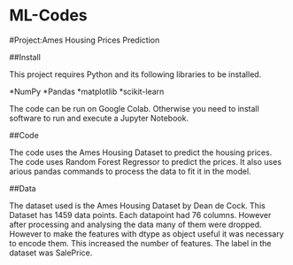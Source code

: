 # ML-Codes

#Project:Ames Housing Prices Prediction

##Install
 
This project requires Python and its following libraries to be installed.

*NumPy
*Pandas
*matplotlib
*scikit-learn

The code can be run on Google Colab. Otherwise you need to install software to run and execute a Jupyter Notebook.

##Code

The code uses the Ames Housing Dataset to predict the housing prices. The code uses Random Forest Regressor to predict the prices. It also uses arious pandas commands to process the data to fit it in the model.

##Data

The dataset used is the Ames Housing Dataset by Dean de Cock. This Dataset has 1459 data points. Each datapoint had 76 columns. However after processing and analysing the data many of them were dropped. However to make the features with dtype as object useful it was necessary to encode them. This increased the number of features. The label in the dataset was SalePrice.


